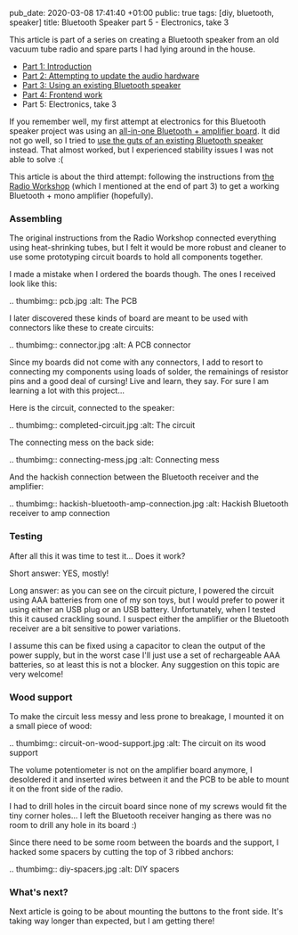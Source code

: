 pub_date: 2020-03-08 17:41:40 +01:00
public: true
tags: [diy, bluetooth, speaker]
title: Bluetooth Speaker part 5 - Electronics, take 3

This article is part of a series on creating a Bluetooth speaker from an old vacuum tube radio and spare parts I had lying around in the house.

- [Part 1: Introduction][part1]
- [Part 2: Attempting to update the audio hardware][part2]
- [Part 3: Using an existing Bluetooth speaker][part3]
- [Part 4: Frontend work][part4]
- Part 5: Electronics, take 3

[part1]: /2019/bluetooth-speaker-part-1-introduction
[part2]: /2019/bluetooth-speaker-part-2-audio-hardware
[part3]: /2020/bluetooth-speaker-part-3-using-an-existing-bluetooth-speaker
[part4]: /2020/bluetooth-speaker-part-4-frontend-work

If you remember well, my first attempt at electronics for this Bluetooth speaker project was using an [all-in-one Bluetooth + amplifier board][part2]. It did not go well, so I tried to [use the guts of an existing Bluetooth speaker][part3] instead. That almost worked, but I experienced stability issues I was not able to solve :(

This article is about the third attempt: following the instructions from [the Radio Workshop][workshop] (which I mentioned at the end of part 3) to get a working Bluetooth + mono amplifier (hopefully).

[workshop]: https://www.radio-workshop.co.uk/

<!-- break -->

### Assembling

The original instructions from the Radio Workshop connected everything using heat-shrinking tubes, but I felt it would be more robust and cleaner to use some prototyping circuit boards to hold all components together.

I made a mistake when I ordered the boards though. The ones I received look like this:

.. thumbimg:: pcb.jpg
    :alt: The PCB

I later discovered these kinds of board are meant to be used with connectors like these to create circuits:

.. thumbimg:: connector.jpg
    :alt: A PCB connector

Since my boards did not come with any connectors, I add to resort to connecting my components using loads of solder, the remainings of resistor pins and a good deal of cursing! Live and learn, they say. For sure I am learning a lot with this project...

Here is the circuit, connected to the speaker:

.. thumbimg:: completed-circuit.jpg
    :alt: The circuit

The connecting mess on the back side:

.. thumbimg:: connecting-mess.jpg
    :alt: Connecting mess

And the hackish connection between the Bluetooth receiver and the amplifier:

.. thumbimg:: hackish-bluetooth-amp-connection.jpg
    :alt: Hackish Bluetooth receiver to amp connection

### Testing

After all this it was time to test it... Does it work?

Short answer: YES, mostly!

Long answer: as you can see on the circuit picture, I powered the circuit using AAA batteries from one of my son toys, but I would prefer to power it using either an USB plug or an USB battery. Unfortunately, when I tested this it caused crackling sound. I suspect either the amplifier or the Bluetooth receiver are a bit sensitive to power variations.

I assume this can be fixed using a capacitor to clean the output of the power supply, but in the worst case I'll just use a set of rechargeable AAA batteries, so at least this is not a blocker. Any suggestion on this topic are very welcome!

### Wood support

To make the circuit less messy and less prone to breakage, I mounted it on a small piece of wood:

.. thumbimg:: circuit-on-wood-support.jpg
    :alt: The circuit on its wood support

The volume potentiometer is not on the amplifier board anymore, I desoldered it and inserted wires between it and the PCB to be able to mount it on the front side of the radio.

I had to drill holes in the circuit board since none of my screws would fit the tiny corner holes... I left the Bluetooth receiver hanging as there was no room to drill any hole in its board :)

Since there need to be some room between the boards and the support, I hacked some spacers by cutting the top of 3 ribbed anchors:

.. thumbimg:: diy-spacers.jpg
    :alt: DIY spacers

### What's next?

Next article is going to be about mounting the buttons to the front side. It's taking way longer than expected, but I am getting there!
